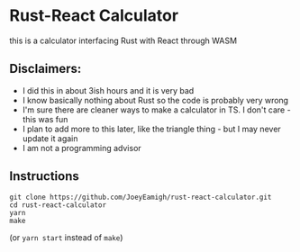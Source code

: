 # Rust-React Calculator

this is a calculator interfacing Rust with React through WASM

## Disclaimers:

- I did this in about 3ish hours and it is very bad
- I know basically nothing about Rust so the code is probably very wrong
- I'm sure there are cleaner ways to make a calculator in TS. I don't care - this was fun
- I plan to add more to this later, like the triangle thing - but I may never update it again
- I am not a programming advisor

## Instructions

```
git clone https://github.com/JoeyEamigh/rust-react-calculator.git
cd rust-react-calculator
yarn
make
```

(or `yarn start` instead of `make`)
